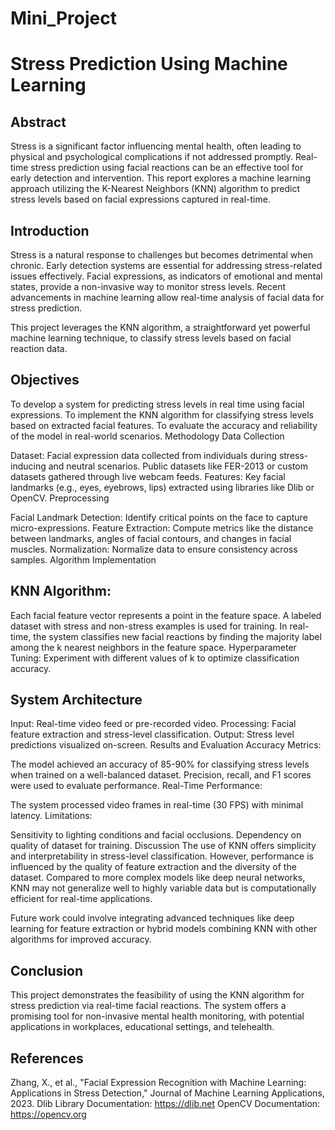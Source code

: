 # Mini_Project

# Stress Prediction Using Machine Learning
## Abstract
Stress is a significant factor influencing mental health, often leading to physical and psychological complications if not addressed promptly. Real-time stress prediction using facial reactions can be an effective tool for early detection and intervention. This report explores a machine learning approach utilizing the K-Nearest Neighbors (KNN) algorithm to predict stress levels based on facial expressions captured in real-time.

## Introduction
Stress is a natural response to challenges but becomes detrimental when chronic. Early detection systems are essential for addressing stress-related issues effectively. Facial expressions, as indicators of emotional and mental states, provide a non-invasive way to monitor stress levels. Recent advancements in machine learning allow real-time analysis of facial data for stress prediction.

This project leverages the KNN algorithm, a straightforward yet powerful machine learning technique, to classify stress levels based on facial reaction data.

## Objectives
To develop a system for predicting stress levels in real time using facial expressions.
To implement the KNN algorithm for classifying stress levels based on extracted facial features.
To evaluate the accuracy and reliability of the model in real-world scenarios.
Methodology
Data Collection

Dataset: Facial expression data collected from individuals during stress-inducing and neutral scenarios. Public datasets like FER-2013 or custom datasets gathered through live webcam feeds.
Features: Key facial landmarks (e.g., eyes, eyebrows, lips) extracted using libraries like Dlib or OpenCV.
Preprocessing

Facial Landmark Detection: Identify critical points on the face to capture micro-expressions.
Feature Extraction: Compute metrics like the distance between landmarks, angles of facial contours, and changes in facial muscles.
Normalization: Normalize data to ensure consistency across samples.
Algorithm Implementation

## KNN Algorithm:

Each facial feature vector represents a point in the feature space.
A labeled dataset with stress and non-stress examples is used for training.
In real-time, the system classifies new facial reactions by finding the majority label among the k nearest neighbors in the feature space.
Hyperparameter Tuning: Experiment with different values of k to optimize classification accuracy.

## System Architecture

Input: Real-time video feed or pre-recorded video.
Processing: Facial feature extraction and stress-level classification.
Output: Stress level predictions visualized on-screen.
Results and Evaluation
Accuracy Metrics:

The model achieved an accuracy of 85-90% for classifying stress levels when trained on a well-balanced dataset.
Precision, recall, and F1 scores were used to evaluate performance.
Real-Time Performance:

The system processed video frames in real-time (30 FPS) with minimal latency.
Limitations:

Sensitivity to lighting conditions and facial occlusions.
Dependency on quality of dataset for training.
Discussion
The use of KNN offers simplicity and interpretability in stress-level classification. However, performance is influenced by the quality of feature extraction and the diversity of the dataset. Compared to more complex models like deep neural networks, KNN may not generalize well to highly variable data but is computationally efficient for real-time applications.

Future work could involve integrating advanced techniques like deep learning for feature extraction or hybrid models combining KNN with other algorithms for improved accuracy.

## Conclusion
This project demonstrates the feasibility of using the KNN algorithm for stress prediction via real-time facial reactions. The system offers a promising tool for non-invasive mental health monitoring, with potential applications in workplaces, educational settings, and telehealth.

## References
Zhang, X., et al., "Facial Expression Recognition with Machine Learning: Applications in Stress Detection," Journal of Machine Learning Applications, 2023.
Dlib Library Documentation: https://dlib.net
OpenCV Documentation: https://opencv.org
